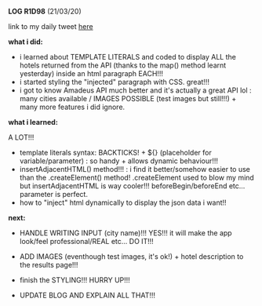 **LOG R1D98** (21/03/20)

link to my daily tweet [here](https://twitter.com/Nightcoder2/status/1241340835511373824)

**what i did:**

- i learned about TEMPLATE LITERALS and coded to display ALL the hotels returned from the API (thanks to the map() method learnt yesterday)
inside an html paragraph EACH!!! 
- i started styling the "injected" paragraph with CSS. great!!! 
- i got to know Amadeus API much better and it's actually a great API lol : many cities available / IMAGES POSSIBLE (test images but still!!!) + many more features i did ignore.

**what i learned:**

A LOT!!!

- template literals syntax: BACKTICKS! + ${} (placeholder for variable/parameter) : so handy + allows dynamic behaviour!!!
- insertAdjacentHTML() method!!! : i find it better/somehow easier to use  than the .createElement() method! .createElement used to blow my mind but insertAdjacentHTML is way cooler!!! beforeBegin/beforeEnd etc... parameter is perfect.
- how to "inject" html dynamically to display the json data i want!!

**next:**

- HANDLE WRITING INPUT (city name)!!! YES!!! it will make the app look/feel professional/REAL etc... DO IT!!!
- ADD IMAGES (eventhough test images, it's ok!) + hotel description to the results page!!!
- finish the STYLING!!! HURRY UP!!!

- UPDATE BLOG AND EXPLAIN ALL THAT!!! 
